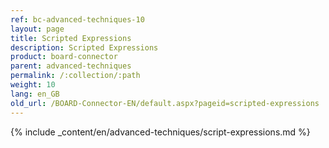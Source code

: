```yaml
---
ref: bc-advanced-techniques-10
layout: page
title: Scripted Expressions
description: Scripted Expressions
product: board-connector
parent: advanced-techniques
permalink: /:collection/:path
weight: 10
lang: en_GB
old_url: /BOARD-Connector-EN/default.aspx?pageid=scripted-expressions
---	
```

{% include _content/en/advanced-techniques/script-expressions.md %}
